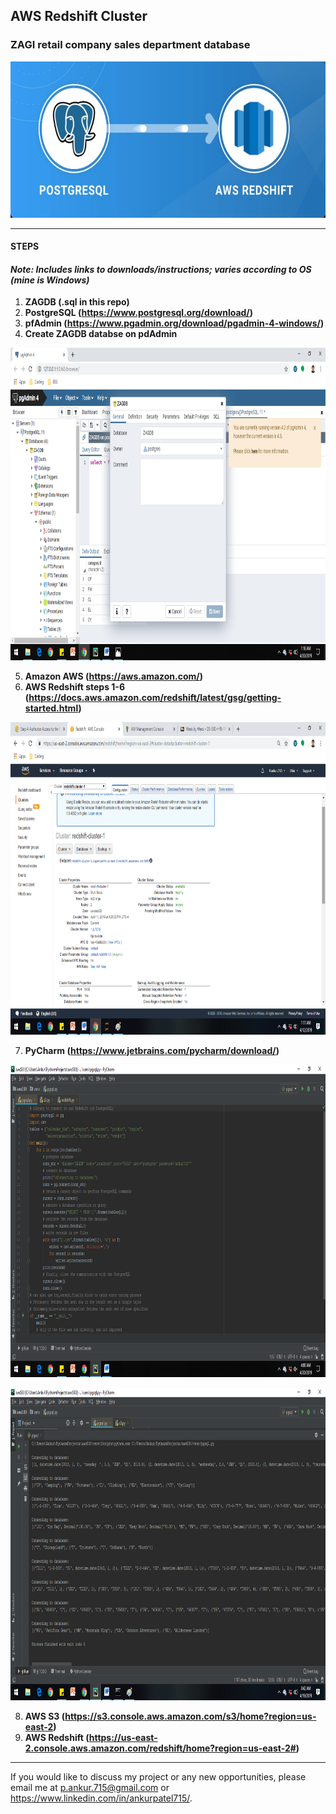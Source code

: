 ## AWS Redshift Cluster 
### ZAGI retail company sales department database
<p align="left">
  <img width="600" height="250" src="https://github.com/ankur715/AWS_redshift/blob/master/postgresql-to-redshift.jpg"> 
</p>

---

#### **STEPS**
#### *Note: Includes links to downloads/instructions; varies according to OS (mine is Windows)*
1. **ZAGDB (.sql in this repo)**
2. **PostgreSQL (https://www.postgresql.org/download/)**
3. **pfAdmin (https://www.pgadmin.org/download/pgadmin-4-windows/)**
4. **Create ZAGDB databse on pdAdmin**
<p align="left">
  <img width="1000" height="500" src="https://github.com/ankur715/AWS_redshift/blob/master/postgres/ZAGDB%20PostgreSQL.png"> 
</p>

5. **Amazon AWS (https://aws.amazon.com/)**
6. **AWS Redshift steps 1-6 (https://docs.aws.amazon.com/redshift/latest/gsg/getting-started.html)**
<p align="left">
  <img width="1000" height="500" src="https://github.com/ankur715/AWS_redshift/blob/master/AWS/redshift-cluster-1.png"> 
</p>

7. **PyCharm (https://www.jetbrains.com/pycharm/download/)**
<p align="left">
  <img width="1000" height="500" src="https://github.com/ankur715/AWS_redshift/blob/master/pycharm/pgsql1.png"> 
</p>

<p align="left">
  <img width="1000" height="500" src="https://github.com/ankur715/AWS_redshift/blob/master/pycharm/pgsql2.png"> 
</p>

8. **AWS S3 (https://s3.console.aws.amazon.com/s3/home?region=us-east-2)**
9. **AWS Redshift (https://us-east-2.console.aws.amazon.com/redshift/home?region=us-east-2#)**

---

If you would like to discuss my project or any new opportunities, please email me at [p.ankur.715@gmail.com](mailto:p.ankur.715@gmail.com) or https://www.linkedin.com/in/ankurpatel715/.
